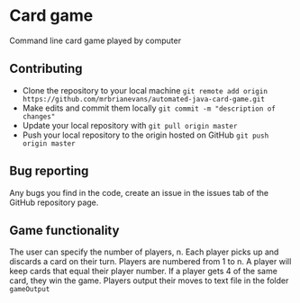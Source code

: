 # Card game
Command line card game played by computer

## Contributing
- Clone the repository to your local machine `git remote add origin https://github.com/mrbrianevans/automated-java-card-game.git`
- Make edits and commit them locally `git commit -m "description of changes"`
- Update your local repository with `git pull origin master`
- Push your local repository to the origin hosted on GitHub `git push origin master`


## Bug reporting
Any bugs you find in the code, create an issue in the issues tab of the GitHub repository page.

## Game functionality
The user can specify the number of players, n.
Each player picks up and discards a card on their turn. 
Players are numbered from 1 to n. 
A player will keep cards that equal their player number. 
If a player gets 4 of the same card, they win the game. 
Players output their moves to text file in the folder `gameOutput`
